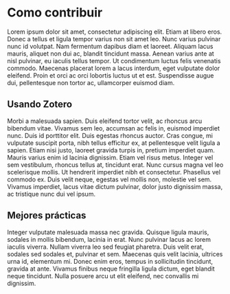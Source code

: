 # Como contribuir

Lorem ipsum dolor sit amet, consectetur adipiscing elit. Etiam at libero eros. Donec a tellus et ligula tempor varius non sit amet leo. Nunc varius pulvinar nunc id volutpat. Nam fermentum dapibus diam et laoreet. Aliquam lacus mauris, aliquet non dui ac, blandit tincidunt massa. Aenean varius ante at nisl pulvinar, eu iaculis tellus tempor. Ut condimentum luctus felis venenatis commodo. Maecenas placerat lorem a lacus interdum, eget vulputate dolor eleifend. Proin et orci ac orci lobortis luctus ut et est. Suspendisse augue dui, pellentesque non tortor ac, ullamcorper euismod diam.

## Usando Zotero

Morbi a malesuada sapien. Duis eleifend tortor velit, ac rhoncus arcu bibendum vitae. Vivamus sem leo, accumsan ac felis in, euismod imperdiet nunc. Duis id porttitor elit. Duis egestas rhoncus auctor. Cras congue, mi vulputate suscipit porta, nibh tellus efficitur ex, at pellentesque velit ligula a sapien. Etiam nisi justo, laoreet gravida turpis in, pretium imperdiet quam. Mauris varius enim id lacinia dignissim. Etiam vel risus metus. Integer vel sem vestibulum, rhoncus tellus at, tincidunt erat. Nunc cursus magna vel leo scelerisque mollis. Ut hendrerit imperdiet nibh et consectetur. Phasellus vel commodo ex. Duis velit neque, egestas vel mollis non, molestie vel sem. Vivamus imperdiet, lacus vitae dictum pulvinar, dolor justo dignissim massa, ac tristique nunc dui vel ipsum.

## Mejores prácticas

Integer vulputate malesuada massa nec gravida. Quisque ligula mauris, sodales in mollis bibendum, lacinia in erat. Nunc pulvinar lacus ac lorem iaculis viverra. Nullam viverra leo sed feugiat pharetra. Duis velit erat, sodales sed sodales et, pulvinar et sem. Maecenas quis velit lacinia, ultrices urna id, elementum mi. Donec enim eros, tempus in sollicitudin tincidunt, gravida at ante. Vivamus finibus neque fringilla ligula dictum, eget blandit neque tincidunt. Nulla posuere arcu ut elit eleifend, nec convallis mi dignissim.
